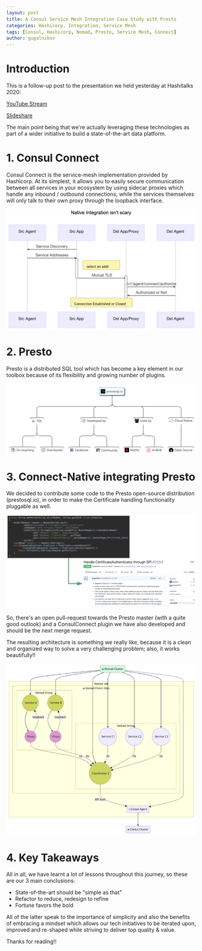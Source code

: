 ```yaml
---
layout: post
title: A Consul Service Mesh Integration Case Study with Presto
categories: Hashicorp, Integration, Service Mesh
tags: [Consul, Hashicorp, Nomad, Presto, Service Mesh, Connect]
author: gugalnikov
---
```


# Introduction

This is a follow-up post to the presentation we held yesterday at Hashitalks 2020:

[YouTube Stream](https://www.youtube.com/watch?v=xV4JnJgOHXE)

[Slideshare](https://www.slideshare.net/FranciscoArturoViver/a-consul-service-mesh-integration-case-study-with-presto)

The main point being that we're actually leveraging these technologies as part of a wider initiative to build a state-of-the-art data platform. 

# 1. Consul Connect

Consul Connect is the service-mesh implementation provided by Hashicorp. At its simplest, it allows you to easily secure communication between all services in your ecosystem by using sidecar proxies which handle any inbound / outbound connections, while the services themselves will only talk to their own proxy through the loopback interface.

![](/images/2020-02-20-A-Consul-Service-Mesh-Integration-Case-Study-with-Presto/consulconnect.png)

# 2. Presto

Presto is a distributed SQL tool which has become a key element in our toolbox because of its flexibility and growing number of plugins.

![](/images/2020-02-20-A-Consul-Service-Mesh-Integration-Case-Study-with-Presto/presto.png)

# 3. Connect-Native integrating Presto

We decided to contribute some code to the Presto open-source distribution (prestosql.io), in order to make the Certificate handling functionality pluggable as well. 

![](/images/2020-02-20-A-Consul-Service-Mesh-Integration-Case-Study-with-Presto/contrib.png)

So, there's an open pull-request towards the Presto master (with a quite good outlook) and a ConsulConnect plugin we have also developed and should be the next merge request.

The resulting architecture is something we really like, because it is a clean and organized way to solve a very challenging problem; also, it works beautifully!!

![](/images/2020-02-20-A-Consul-Service-Mesh-Integration-Case-Study-with-Presto/architecture.png)

# 4. Key Takeaways

All in all, we have learnt a lot of lessons throughout this journey, so these are our 3 main conclusions:

- State-of-the-art should be "simple as that"
- Refactor to reduce, redesign to refine
- Fortune favors the bold

All of the latter speak to the importance of simplicity and also the benefits of embracing a mindset which allows our tech initiatives to be iterated upon, improved and re-shaped while striving to deliver top quality & value.

Thanks for reading!!
